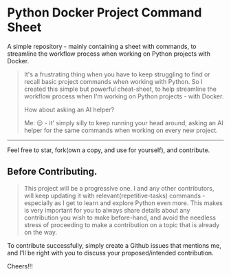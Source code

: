 # Python Docker Project Command Sheet

A simple repository - mainly containing a sheet with commands, to streamline the workflow process when working on Python projects with Docker.

> It's a frustrating thing when you have to keep struggling to find or recall basic project commands when working with Python. So I created this simple but powerful cheat-sheet, to help streamline the workflow process when I'm working on Python projects - with Docker. 
>
> How about asking an AI helper?
>
> Me: 😒 - it' simply silly to keep running your head around, asking an AI helper for the same commands when working on every new project.

---

Feel free to star, fork(own a copy, and use for yourself), and contribute.

## Before Contributing.

> This project will be a progressive one. I and any other contributors, will keep updating it with 
> relevant(repetitive-tasks) commands - especially as I get to learn and explore Python 
> even more. This makes is very important for you to always share details about any contribution you wish to make before-hand, 
> and avoid the needless stress of proceeding to make a contribution on a topic that is already on the way.

To contribute successfully, simply create a Github issues that mentions me, and I'll be right with you to discuss your 
proposed/intended contribution.

Cheers!!!

